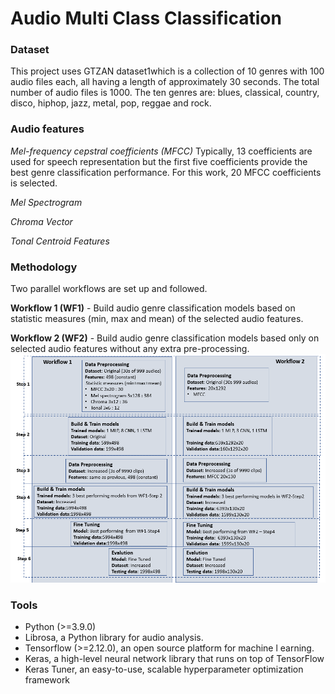 # Audio Multi Class Classification

### Dataset
This project uses GTZAN dataset1which is a collection of 10 genres with 100 audio files each, all having a length of approximately 30 seconds. The total number of audio files is 1000. The ten genres are: blues, classical, country, disco, hiphop, jazz, metal, pop, reggae and rock.

### Audio features
*Mel-frequency cepstral coefficients (MFCC)* Typically, 13 coefficients are used for speech representation but the first five coefficients provide the best genre classification performance. For this work, 20 MFCC coefficients is selected.

*Mel Spectrogram* 

*Chroma Vector* 

*Tonal Centroid Features* 

### Methodology
Two parallel workflows are set up and followed.

**Workflow 1 (WF1)** - Build audio genre classification models based on statistic measures (min, max and mean) of the selected audio features.

**Workflow 2 (WF2)** - Build audio genre classification models based only on selected audio features without any extra pre-processing.
![Alt text](image.png)

### Tools
- Python (>=3.9.0)
- Librosa, a Python library for audio analysis.
- Tensorflow (>=2.12.0), an open source platform for machine l earning. 
- Keras, a high-level neural network library that runs on top of TensorFlow
- Keras Tuner, an easy-to-use, scalable hyperparameter optimization framework
